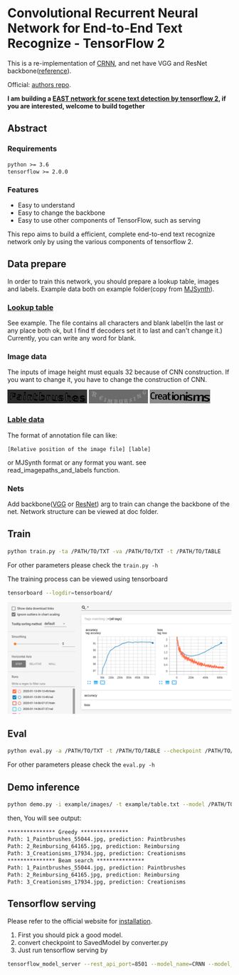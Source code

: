 # Convolutional Recurrent Neural Network for End-to-End Text Recognize - TensorFlow 2

This is a re-implementation of [CRNN](http://arxiv.org/abs/1507.05717), and 
net have VGG and ResNet backbone([reference](http://openaccess.thecvf.com/content_ICCV_2017/papers/Cheng_Focusing_Attention_Towards_ICCV_2017_paper.pdf)).

Official: [authors repo](https://github.com/bgshih/crnn).

**I am building a [EAST network for scene text detection by tensorflow 2](https://github.com/FLming/EAST.tf2), if you are interested, welcome to build together**

## Abstract

### Requirements

```
python >= 3.6
tensorflow >= 2.0.0
```

### Features

- Easy to understand
- Easy to change the backbone
- Easy to use other components of TensorFlow, such as serving

This repo aims to build a efficient, complete end-to-end text recognize network only by using the various components of tensorflow 2.

## Data prepare

In order to train this network, you should prepare a lookup table, images and labels. Example data both on example folder(copy from [MJSynth](https://www.robots.ox.ac.uk/~vgg/data/text/)).

### [Lookup table](./example/table.txt)

See example. The file contains all characters and blank label(in the last or any place both ok, but I find tf decoders set it to last and can't change it.) Currently, you can write any word for blank.

### Image data

The inputs of image height must equals 32 because of CNN construction. If you want to change it, you have to change the construction of CNN.

![Paintbrushes](example/images/1_Paintbrushes_55044.jpg)
![Reimbursing](example/images/2_Reimbursing_64165.jpg)
![Creationisms](example/images/3_Creationisms_17934.jpg)

### [Lable data](./example/annotation.txt)

The format of annotation file can like:
```
[Relative position of the image file] [lable]
```
or MJSynth format or any format you want. see read_imagepaths_and_labels function.

### Nets

Add backbone([VGG](doc/VGG_CRNN.png) or [ResNet](doc/ResNet_CRNN.png)) arg to train can change the backbone of the net.
Network structure can be viewed at doc folder.


## Train

```bash
python train.py -ta /PATH/TO/TXT -va /PATH/TO/TXT -t /PATH/TO/TABLE
```

For other parameters please check the `train.py -h`

The training process can be viewed using tensorboard

```bash
tensorboard --logdir=tensorboard/
```

![tensorboard](doc/tensorboard.png)

## Eval

```bash
python eval.py -a /PATH/TO/TXT -t /PATH/TO/TABLE --checkpoint /PATH/TO/CHECKPOINT
```

For other parameters please check the `eval.py -h`

## Demo inference

```bash
python demo.py -i example/images/ -t example/table.txt --model /PATH/TO/MODEL
```

then, You will see output:
```
*************** Greedy ***************
Path: 1_Paintbrushes_55044.jpg, prediction: Paintbrushes
Path: 2_Reimbursing_64165.jpg, prediction: Reimbursing
Path: 3_Creationisms_17934.jpg, prediction: Creationisms
*************** Beam search ***************
Path: 1_Paintbrushes_55044.jpg, prediction: Paintbrushes
Path: 2_Reimbursing_64165.jpg, prediction: Reimbursing
Path: 3_Creationisms_17934.jpg, prediction: Creationisms
```

## Tensorflow serving

Please refer to the official website for [installation](https://www.tensorflow.org/tfx/serving/setup).

1. First you should pick a good model.
2. convert checkpoint to SavedModel by converter.py
3. Just run tensorflow serving by 
```bash
tensorflow_model_server --rest_api_port=8501 --model_name=CRNN --model_base_path="/path/to/SavedModel/"
```